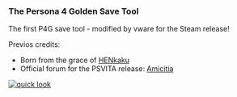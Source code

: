 ### The Persona 4 Golden Save Tool

The first P4G save tool - modified by vware for the Steam release!

Previos credits:
 - Born from the grace of [HENkaku](https://henkaku.xyz/)
 - Official forum for the PSVITA release: [Amicitia](http://s15.zetaboards.com/Amicitia/index/)

[![quick look](http://i.imgur.com/1Qe1hPK.gif)](http://s15.zetaboards.com/Amicitia/topic/8538422/1/)
